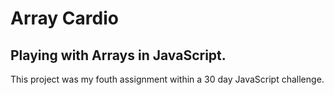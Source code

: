 # Array Cardio

## Playing with Arrays in JavaScript.

This project was my fouth assignment within a 30 day JavaScript challenge.